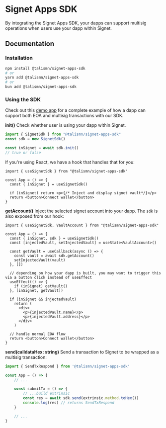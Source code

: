 # Signet Apps SDK

By integrating the Signet Apps SDK, your dapps can support multisig operations when users use your dapp within Signet.

## Documentation

### Installation

```bash
npm install @talismn/signet-apps-sdk
# or
yarn add @talismn/signet-apps-sdk
# or
bun add @talismn/signet-apps-sdk
```

### Using the SDK

Check out this [demo app](https://github.com/talismansociety/signet-apps-demo) for a complete example of how a dapp can support both EOA and multisig transactions with our SDK.

**init()**
Check whether user is using your dapp within Signet.

```javascript
import { SignetSdk } from "@talismn/signet-apps-sdk"
const sdk = new SignetSdk()

const inSignet = await sdk.init()
// true or false
```

If you're using React, we have a hook that handles that for you:

```tsx
import { useSignetSdk } from "@talismn/signet-apps-sdk"

const App = () => {
  const { inSignet } = useSignetSdk()

  if (inSignet) return <p>{/* Inject and display signet vault*/}</p>
  return <button>Connect wallet</button>
}
```

**getAccount()**
Inject the selected signet account into your dapp. The `sdk` is also exposed from our hook:

```tsx
import { useSignetSdk, VaultAccount } from "@talismn/signet-apps-sdk"

const App = () => {
  const { inSignet, sdk } = useSignetSdk()
  const [injectedVault, setInjectedVault] = useState<VaultAccount>()

  const getVault = useCallback(async () => {
    const vault = await sdk.getAccount()
    setInjectedVault(vault)
  }, [])

  // depending on how your dapp is built, you may want to trigger this via a button click instead of useEffect
  useEffect(() => {
    if (inSignet) getVault()
  }, [inSignet, getVault])

  if (inSignet && injectedVault)
    return (
      <div>
        <p>{injectedVault.name}</p>
        <p>{injectedVault.address}</p>
      </div>
    )

  // handle normal EOA flow
  return <button>Connect wallet</button>
}
```

**send(calldataHex: string)**
Send a transaction to Signet to be wrapped as a multisig transaction:

```javascript
import { SendTxRespond } from '@talismn/signet-apps-sdk'

const App = () => {
    // ...

    const submitTx = () => {
        // ...build extrinsic
        const res = await sdk.send(extrinsic.method.toHex())
        console.log(res) // returns SendTxRespond
    }

    // ...
}
```
